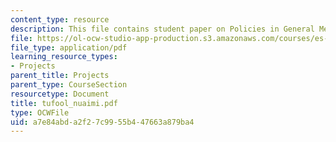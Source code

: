 ```yaml
---
content_type: resource
description: This file contains student paper on Policies in General Media.
file: https://ol-ocw-studio-app-production.s3.amazonaws.com/courses/es-253-aids-and-poverty-in-africa-spring-2005/a7e84abda2f27c9955b447663a879ba4_tufool_nuaimi.pdf
file_type: application/pdf
learning_resource_types:
- Projects
parent_title: Projects
parent_type: CourseSection
resourcetype: Document
title: tufool_nuaimi.pdf
type: OCWFile
uid: a7e84abd-a2f2-7c99-55b4-47663a879ba4
---
```

